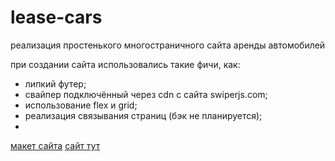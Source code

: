 # lease-cars

реализация простенького многостраничного сайта аренды автомобилей

при создании сайта использовались такие фичи, как:

- липкий футер;
- свайпер подключённый через cdn с сайта swiperjs.com;
- использование flex и grid;
- реализация связывания страниц (бэк не планируется);
-

[макет сайта](https://www.figma.com/file/5DOBWtvXYUWcbHXhjfRfjK/lease-cars?node-id=2%3A1669&t=kJNKynayn6y5tqTb-0)
[сайт тут](https://goplomah.github.io/lease-cars/)
